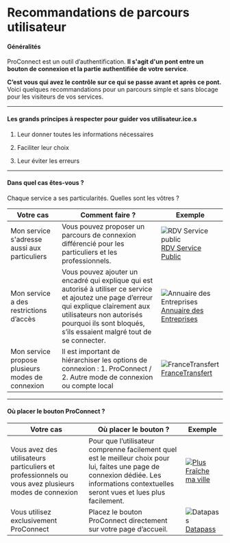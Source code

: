 # Recommandations de parcours utilisateur

#### Généralités

ProConnect est un outil d’authentification.
**Il s'agit d'un pont entre un bouton de connexion et la partie authentifiée de votre service**.

**C’est vous qui avez le contrôle sur ce qui se passe avant et après ce pont.**
Voici quelques recommandations pour un parcours simple et sans blocage pour les visiteurs de vos services.


----

#### Les grands principes à respecter pour guider vos utilisateur.ice.s

1. Leur donner toutes les informations nécessaires

2. Faciliter leur choix

3. Leur éviter les erreurs 

----


#### Dans quel cas êtes-vous ? 

Chaque service a ses particularités. Quelles sont les vôtres ?


| Votre cas | Comment faire ? | Exemple |
| -------- | -------- | -------- |
| Mon service s'adresse aussi aux particuliers    | Vous pouvez proposer un parcours de connexion différencié pour les particuliers et les professionnels.     | ![RDV Service public](/images/docs/screenshot-rdv.png)[RDV Service Public](https://rdv.anct.gouv.fr/)
|Mon service a des restrictions d’accès    | Vous pouvez ajouter un encadré qui explique qui est autorisé à utiliser ce service et ajoutez une page d’erreur qui explique clairement aux utilisateurs non autorisés pourquoi ils sont bloqués, s’ils essaient malgré tout de se connecter.    | ![Annuaire des Entreprises](/images/docs/screenshot-annuaire-entreprises.png)[Annuaire des Entreprises](https://annuaire-entreprises.data.gouv.fr/lp/agent-public)
|Mon service propose plusieurs modes de connexion    | Il est important de hiérarchiser les options de connexion : 1. ProConnect / 2. Autre mode de connexion ou compte local | ![FranceTransfert](/images/docs/screenshot-francetransfert.png) [FranceTransfert](https://francetransfert.numerique.gouv.fr/connect)|

----


#### Où placer le bouton ProConnect ? 


| Votre cas | Où placer le bouton ?  | Exemple |
| -------- | -------- | -------- |
| Vous avez des utilisateurs particuliers et professionnels ou vous avez plusieurs modes de connexion     | Pour que l’utilisateur comprenne facilement quel est le meilleur choix pour lui, faites une page de connexion dédiée. Les informations contextuelles seront vues et lues plus facilement.     | ![](/images/docs/screenshot-plus-fraiche-ma-ville.png)[Plus Fraîche ma ville](https://plusfraichemaville.fr/connexion?callbackUrl=https%3A%2F%2Fplusfraichemaville.fr%2Fespace-projet)   |
| Vous utilisez exclusivement ProConnect   | Placez le bouton ProConnect directement sur votre page d’accueil. | ![Datapass](/images/docs/screenshot-datapass.png)[Datapass](https://datapass.api.gouv.fr/)